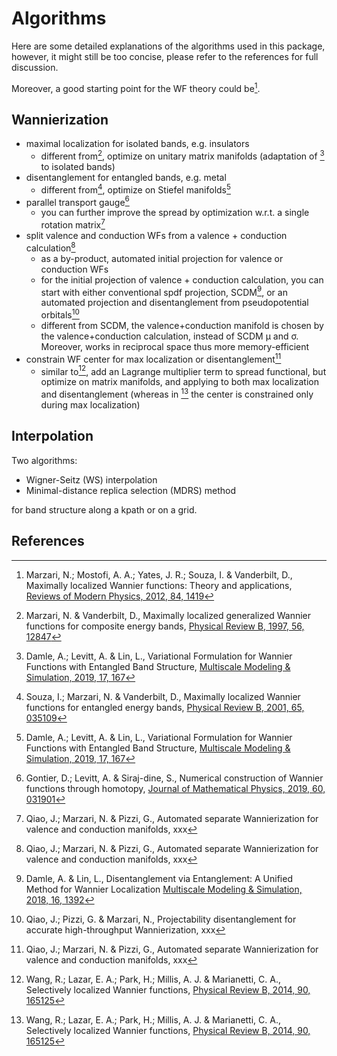 # Algorithms

Here are some detailed explanations of the algorithms used in this package,
however, it might still be too concise, please refer to the references for full discussion.

Moreover, a good starting point for the WF theory could be[^RMP].

## Wannierization

- maximal localization for isolated bands, e.g. insulators
  - different from[^MV97], optimize on unitary matrix manifolds (adaptation of [^DLL19] to isolated bands)
- disentanglement for entangled bands, e.g. metal
  - different from[^SMV01], optimize on Stiefel manifolds[^DLL19]
- parallel transport gauge[^GLS19]
  - you can further improve the spread by optimization w.r.t. a single rotation matrix[^QMP21]
- split valence and conduction WFs from a valence + conduction calculation[^QMP21]
  - as a by-product, automated initial projection for valence or conduction WFs
  - for the initial projection of valence + conduction calculation, you can start with either
    conventional spdf projection, SCDM[^DL18], or an automated projection and disentanglement
    from pseudopotential orbitals[^QPM21]
  - different from SCDM, the valence+conduction manifold is chosen by the valence+conduction calculation,
    instead of SCDM μ and σ. Moreover, works in reciprocal space thus more memory-efficient
- constrain WF center for max localization or disentanglement[^QMP21]
  - similar to[^WLPMM14], add an Lagrange multiplier term to spread functional, but optimize
    on matrix manifolds, and applying to both max localization and disentanglement
    (whereas in [^WLPMM14] the center is constrained only during max localization)

## Interpolation

Two algorithms:

- Wigner-Seitz (WS) interpolation
- Minimal-distance replica selection (MDRS) method

for band structure along a kpath or on a grid.

## References

[^MV97]: Marzari, N. & Vanderbilt, D.,
    Maximally localized generalized Wannier functions for composite energy bands,
    [Physical Review B, 1997, 56, 12847](https://doi.org/10.1103/physrevb.56.12847)
[^RMP]: Marzari, N.; Mostofi, A. A.; Yates, J. R.; Souza, I. & Vanderbilt, D.,
    Maximally localized Wannier functions: Theory and applications,
    [Reviews of Modern Physics, 2012, 84, 1419](https://doi.org/10.1103/revmodphys.84.1419)
[^SMV01]: Souza, I.; Marzari, N. & Vanderbilt, D.,
    Maximally localized Wannier functions for entangled energy bands,
    [Physical Review B, 2001, 65, 035109](https://doi.org/10.1103/physrevb.65.035109)
[^DLL19]: Damle, A.; Levitt, A. & Lin, L.,
    Variational Formulation for Wannier Functions with Entangled Band Structure,
    [Multiscale Modeling & Simulation, 2019, 17, 167](https://doi.org/10.1137/18m1167164)
[^GLS19]: Gontier, D.; Levitt, A. & Siraj-dine, S.,
    Numerical construction of Wannier functions through homotopy,
    [Journal of Mathematical Physics, 2019, 60, 031901](https://doi.org/10.1063/1.5085753)
[^QPM21]: Qiao, J.; Pizzi, G. & Marzari, N.,
    Projectability disentanglement for accurate high-throughput Wannierization,
    xxx
[^QMP21]: Qiao, J.; Marzari, N. & Pizzi, G.,
    Automated separate Wannierization for valence and conduction manifolds,
    xxx
[^DL18]: Damle, A. & Lin, L.,
    Disentanglement via Entanglement: A Unified Method for Wannier Localization
    [Multiscale Modeling & Simulation, 2018, 16, 1392](https://doi.org/10.1137/17m1129696)
[^WLPMM14]: Wang, R.; Lazar, E. A.; Park, H.; Millis, A. J. & Marianetti, C. A.,
    Selectively localized Wannier functions,
    [Physical Review B, 2014, 90, 165125](https://doi.org/10.1103/physrevb.90.165125)
